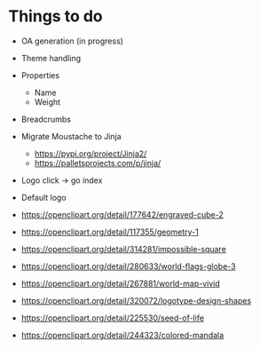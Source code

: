 # Things to do

- OA generation (in progress)
- Theme handling
- Properties
  - Name
  - Weight
- Breadcrumbs
- Migrate Moustache to Jinja
  - https://pypi.org/project/Jinja2/
  - https://palletsprojects.com/p/jinja/
- Logo click -> go index

- Default logo  
- https://openclipart.org/detail/177642/engraved-cube-2
- https://openclipart.org/detail/117355/geometry-1
- https://openclipart.org/detail/314281/impossible-square
- https://openclipart.org/detail/280633/world-flags-globe-3
- https://openclipart.org/detail/267881/world-map-vivid
- https://openclipart.org/detail/320072/logotype-design-shapes
- https://openclipart.org/detail/225530/seed-of-life
- https://openclipart.org/detail/244323/colored-mandala